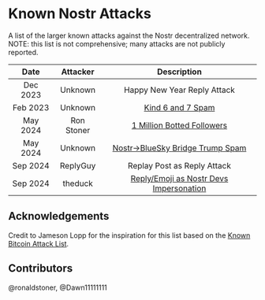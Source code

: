 # Known Nostr Attacks
A list of the larger known attacks against the Nostr decentralized network.  
NOTE: this list is not comprehensive; many attacks are not publicly reported.  

| Date        | Attacker  | Description |
| :---------: |:------: | :---------: |
| Dec 2023 | Unknown | Happy New Year Reply Attack |
| Feb 2023 | Unknown | [Kind 6 and 7 Spam](https://nostter.app/nevent1qqsfxghjgguud6yv9erdvuz62k57fyzj54gf0zkf68jfawz4f7tez6qzyzed6sqf0exsfvd9d7emvh7p6x409y566v8assk8f45tnyy8g3y4kulu845) |
| May 2024 | Ron Stoner | [1 Million Botted Followers](https://ron.stoner.com/I_Gained_1_Million_Followers_in_24_Hours/) |
| May 2024 | Unknown | [Nostr->BlueSky Bridge Trump Spam](https://techcrunch.com/2024/05/21/the-vote-trump-spam-that-hit-bluesky-in-may-came-from-decentralized-rival-nostr/) |
| Sep 2024 | ReplyGuy | Replay Post as Reply Attack |
| Sep 2024 | theduck | [Reply/Emoji as Nostr Devs Impersonation](https://nostter.app/note159dc9eccy6wfrz7fcs0kaytuupwvar89hts2wg20a0rax6lm7dls6zq0zc) |

## Acknowledgements
Credit to Jameson Lopp for the inspiration for this list based on the [Known Bitcoin Attack List](https://github.com/jlopp/physical-bitcoin-attacks/blob/master/README.md).   

## Contributors
@ronaldstoner, @Dawn11111111
